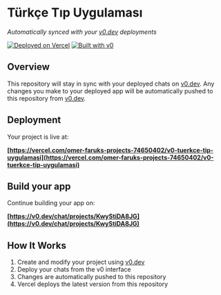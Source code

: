 # Türkçe Tıp Uygulaması

*Automatically synced with your [v0.dev](https://v0.dev) deployments*

[![Deployed on Vercel](https://img.shields.io/badge/Deployed%20on-Vercel-black?style=for-the-badge&logo=vercel)](https://vercel.com/omer-faruks-projects-74650402/v0-tuerkce-tip-uygulamasi)
[![Built with v0](https://img.shields.io/badge/Built%20with-v0.dev-black?style=for-the-badge)](https://v0.dev/chat/projects/KwyStiDA8JG)

## Overview

This repository will stay in sync with your deployed chats on [v0.dev](https://v0.dev).
Any changes you make to your deployed app will be automatically pushed to this repository from [v0.dev](https://v0.dev).

## Deployment

Your project is live at:

**[https://vercel.com/omer-faruks-projects-74650402/v0-tuerkce-tip-uygulamasi](https://vercel.com/omer-faruks-projects-74650402/v0-tuerkce-tip-uygulamasi)**

## Build your app

Continue building your app on:

**[https://v0.dev/chat/projects/KwyStiDA8JG](https://v0.dev/chat/projects/KwyStiDA8JG)**

## How It Works

1. Create and modify your project using [v0.dev](https://v0.dev)
2. Deploy your chats from the v0 interface
3. Changes are automatically pushed to this repository
4. Vercel deploys the latest version from this repository